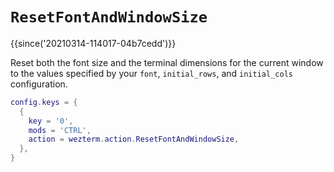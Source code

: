 # `ResetFontAndWindowSize`

{{since('20210314-114017-04b7cedd')}}

Reset both the font size and the terminal dimensions for the current window to
the values specified by your `font`, `initial_rows`, and `initial_cols` configuration.

```lua
config.keys = {
  {
    key = '0',
    mods = 'CTRL',
    action = wezterm.action.ResetFontAndWindowSize,
  },
}
```


